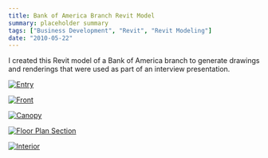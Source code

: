 ```yaml
---
title: Bank of America Branch Revit Model
summary: placeholder summary
tags: ["Business Development", "Revit", "Revit Modeling"]
date: "2010-05-22"
---
```


I created this Revit model of a Bank of America branch to generate drawings and renderings that were used as part of an interview presentation.

[![](http://www.ericanastas.com/wp-content/uploads/2012/04/Entry.jpg "Entry")](Entry.jpg)

[![](http://www.ericanastas.com/wp-content/uploads/2012/04/Front.jpg "Front")](Front.jpg)

[![](http://www.ericanastas.com/wp-content/uploads/2012/04/Canopy.jpg "Canopy")](Canopy.jpg)

[![](http://www.ericanastas.com/wp-content/uploads/2012/04/Floor-Plan-Section.jpg "Floor Plan Section")](Floor-Plan-Section.jpg)

[![](http://www.ericanastas.com/wp-content/uploads/2012/04/Interior.jpg "Interior")](Interior.jpg)

